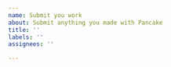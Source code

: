 ```yaml
---
name: Submit you work
about: Submit anything you made with Pancake
title: ''
labels: ''
assignees: ''

---
```



